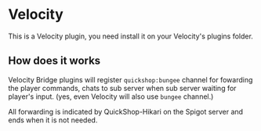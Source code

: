 # Velocity

This is a Velocity plugin, you need install it on your Velocity's plugins folder.

## How does it works

Velocity Bridge plugins will register `quickshop:bungee` channel for fowarding the player commands, chats to sub server when sub server waiting for player's input. (yes, even Velocity will also use `bungee` channel.)

All forwarding is indicated by QuickShop-Hikari on the Spigot server and ends when it is not needed.
